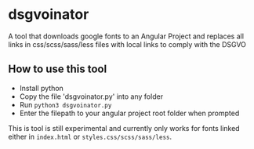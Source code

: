 # dsgvoinator
A tool that downloads google fonts to an Angular Project and replaces all links in css/scss/sass/less files with local links to comply with the DSGVO

## How to use this tool

- Install python
- Copy the file 'dsgvoinator.py' into any folder 
- Run `python3 dsgvoinator.py`
- Enter the filepath to your angular project root folder when prompted

This is tool is still experimental and currently only works for fonts linked either in `index.html` or `styles.css/scss/sass/less`.
